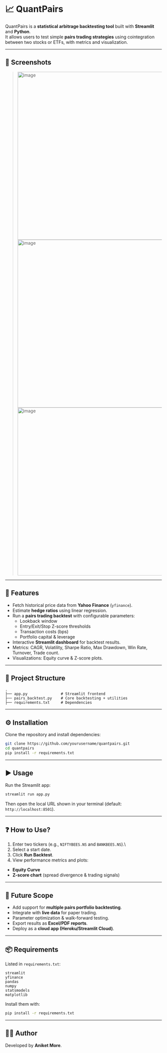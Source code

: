 # 📈 QuantPairs

QuantPairs is a **statistical arbitrage backtesting tool** built with
**Streamlit** and **Python**.\
It allows users to test simple **pairs trading strategies** using
cointegration between two stocks or ETFs, with metrics and
visualization.

------------------------------------------------------------------------

## 📸 Screenshots
> <img width="960" height="540" alt="image" src="https://github.com/user-attachments/assets/2b6ad5ee-b803-4bd8-a054-4c39616768fb" />
> <img width="960" height="540" alt="image" src="https://github.com/user-attachments/assets/0b021739-26ab-45fb-bb02-065b46c30720" />
> <img width="960" height="540" alt="image" src="https://github.com/user-attachments/assets/f00cf336-e945-4825-b22e-a8ca336f7056" />

------------------------------------------------------------------------

## 🚀 Features

-   Fetch historical price data from **Yahoo Finance** (`yfinance`).
-   Estimate **hedge ratios** using linear regression.
-   Run a **pairs trading backtest** with configurable parameters:
    -   Lookback window
    -   Entry/Exit/Stop Z-score thresholds
    -   Transaction costs (bps)
    -   Portfolio capital & leverage
-   Interactive **Streamlit dashboard** for backtest results.
-   Metrics: CAGR, Volatility, Sharpe Ratio, Max Drawdown, Win Rate,
    Turnover, Trade count.
-   Visualizations: Equity curve & Z-score plots.

------------------------------------------------------------------------

## 📂 Project Structure

    .
    ├── app.py               # Streamlit frontend
    ├── pairs_backtest.py    # Core backtesting + utilities
    ├── requirements.txt     # Dependencies

------------------------------------------------------------------------

## ⚙️ Installation

Clone the repository and install dependencies:

``` bash
git clone https://github.com/yourusername/quantpairs.git
cd quantpairs
pip install -r requirements.txt
```

------------------------------------------------------------------------

## ▶️ Usage

Run the Streamlit app:

``` bash
streamlit run app.py
```

Then open the local URL shown in your terminal (default:
`http://localhost:8501`).

------------------------------------------------------------------------

## ❓ How to Use?

1.  Enter two tickers (e.g., `NIFTYBEES.NS` and `BANKBEES.NS`).\
2.  Select a start date.
3.  Click **Run Backtest**.
4.  View performance metrics and plots:

-   **Equity Curve**
-   **Z-score chart** (spread divergence & trading signals)

------------------------------------------------------------------------

## 🔮 Future Scope

-   Add support for **multiple pairs portfolio backtesting**.
-   Integrate with **live data** for paper trading.
-   Parameter optimization & walk-forward testing.
-   Export results as **Excel/PDF reports**.
-   Deploy as a **cloud app (Heroku/Streamlit Cloud)**.

------------------------------------------------------------------------

## 📦 Requirements

Listed in `requirements.txt`:

    streamlit
    yfinance
    pandas
    numpy
    statsmodels
    matplotlib

Install them with:

``` bash
pip install -r requirements.txt
```

------------------------------------------------------------------------

## 👨‍💻 Author

Developed by **Aniket More**.
